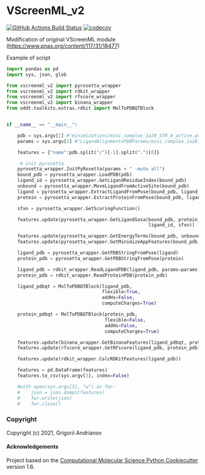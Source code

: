 VScreenML_v2
==============================
[//]: # (Badges)
[![GitHub Actions Build Status](https://github.com/gandrianov/vscreenml_v2/workflows/CI/badge.svg)](https://github.com/gandrianov/vscreenml_v2/actions?query=workflow%3ACI)
[![codecov](https://codecov.io/gh/gandrianov/VScreenML_v2/branch/master/graph/badge.svg)](https://codecov.io/gh/gandrianov/VScreenML_v2/branch/master)

Modification of original VScreenML module (https://www.pnas.org/content/117/31/18477)

Example of script

```python
import pandas as pd
import sys, json, glob

from vscreenml_v2 import pyrosetta_wrapper
from vscreenml_v2 import rdkit_wrapper
from vscreenml_v2 import rfscore_wrapper
from vscreenml_v2 import binana_wrapper
from oddt.toolkits.extras.rdkit import MolToPDBQTBlock


if __name__ == "__main__":

    pdb = sys.argv[1] #"minimizations/mini_complex_1a28_STR_A_active.pdb"
    params = sys.argv[2] #"LigandAlignmentsPDBParams/mini_complex_1a28_STR_A_active.params"

    features = {"name":pdb.split("/")[-1].split(".")[0]}

     # init pyrosetta
    pyrosetta_wrapper.InitPyRosetta(params + " -mute all")
    bound_pdb = pyrosetta_wrapper.LoadPDB(pdb)
    ligand_id = pyrosetta_wrapper.GetLigandResidueIndex(bound_pdb)
    unbound = pyrosetta_wrapper.MoveLigandFromActiveSite(bound_pdb)
    ligand = pyrosetta_wrapper.ExtractLigandFromPose(bound_pdb, ligand_id)
    protein = pyrosetta_wrapper.ExtractProteinFromPose(bound_pdb, ligand_id)

    sfxn = pyrosetta_wrapper.GetScoringFunction()

    features.update(pyrosetta_wrapper.GetLigandSasa(bound_pdb, protein, ligand,
                                                    ligand_id, sfxn))

    features.update(pyrosetta_wrapper.GetEnergyTerms(bound_pdb, unbound, sfxn))
    features.update(pyrosetta_wrapper.GetMinimizeAppFeatures(bound_pdb, unbound))

    ligand_pdb = pyrosetta_wrapper.GetPDBStringFromPose(ligand)
    protein_pdb = pyrosetta_wrapper.GetPDBStringFromPose(protein)

    ligand_pdb = rdkit_wrapper.ReadLigandPDB(ligand_pdb, params=params)
    protein_pdb = rdkit_wrapper.ReadProteinPDB(protein_pdb)

    ligand_pdbqt = MolToPDBQTBlock(ligand_pdb,
                                   flexible=True,
                                   addHs=False,
                                   computeCharges=True)

    protein_pdbqt = MolToPDBQTBlock(protein_pdb,
                                    flexible=False,
                                    addHs=False,
                                    computeCharges=True)

    features.update(binana_wrapper.GetBinanaFeatures(ligand_pdbqt, protein_pdbqt))
    features.update(rfscore_wrapper.GetRFscore(ligand_pdb, protein_pdb))

    features.update(rdkit_wrapper.CalcRDKitFeatures(ligand_pdb))

    features = pd.DataFrame(features)
    features.to_csv(sys.argv[3], index=False)

    #with open(sys.argv[3], "w") as fwr:
    #    json = json.dumps(features)
    #    fwr.write(json)
    #    fwr.close()

```

### Copyright

Copyright (c) 2021, Grigorii Andrianov


#### Acknowledgements
 
Project based on the 
[Computational Molecular Science Python Cookiecutter](https://github.com/molssi/cookiecutter-cms) version 1.6.
